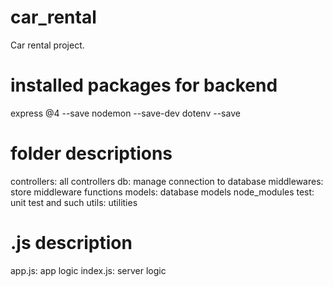 # car_rental

Car rental project.

# installed packages for backend

express @4 --save
nodemon --save-dev
dotenv --save

# folder descriptions

controllers: all controllers
db: manage connection to database
middlewares: store middleware functions
models: database models
node_modules
test: unit test and such
utils: utilities

# .js description

app.js: app logic
index.js: server logic
